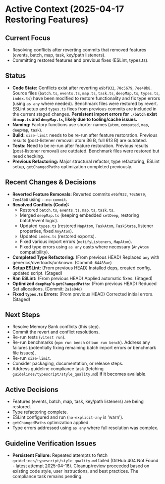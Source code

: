 # Active Context (2025-04-17 Restoring Features)

## Current Focus
- Resolving conflicts after reverting commits that removed features (events, batch, map, task, key/path listeners).
- Committing restored features and previous fixes (ESLint, types.ts).

## Status
- **Code State:** Conflicts exist after reverting `e9bf932`, `70c5679`, `7ee48b8`. Source files (`batch.ts`, `events.ts`, `map.ts`, `task.ts`, `deepMap.ts`, `types.ts`, `index.ts`) have been modified to restore functionality and fix type errors (using `as any` where needed). Benchmark files were restored by revert. ESLint setup and `types.ts` fixes from previous commits are included in the current staged changes. **Persistent import errors for `./batch` exist in `map.ts` and `deepMap.ts`, likely due to tooling/cache issues.**
- **Naming:** Factory functions use shorter names (`atom`, `computed`, `map`, `deepMap`, `task`).
- **Build:** `size-limit` needs to be re-run after feature restoration. Previous results (post-listener removal: atom 36 B, full 613 B) are outdated.
- **Tests:** Need to be re-run after feature restoration. Previous results (post-listener removal) are outdated. Benchmark files were restored but need checking.
- **Previous Refactoring:** Major structural refactor, type refactoring, ESLint setup, `getChangedPaths` optimization completed previously.

## Recent Changes & Decisions
- **Reverted Feature Removals:** Reverted commits `e9bf932`, `70c5679`, `7ee48b8` using `--no-commit`.
- **Resolved Conflicts (Code):**
    - Restored `batch.ts`, `events.ts`, `map.ts`, `task.ts`.
    - Merged `deepMap.ts` (keeping embedded `setDeep`, restoring batch/event logic).
    - Updated `types.ts` (restored `MapAtom`, `TaskAtom`, `TaskState`, listener properties, fixed `AnyAtom`).
    - Updated `index.ts` (restored exports).
    - Fixed various import errors (`notifyListeners`, `MapAtom`).
    - Fixed type errors using `as any` casts where necessary (`AnyAtom` compatibility).
- **Completed Type Refactoring:** (From previous HEAD) Replaced `any` with generics/overloads/unknown. (Commit: `64483ae`)
- **Setup ESLint:** (From previous HEAD) Installed deps, created config, updated script. (Staged)
- **Ran ESLint:** (From previous HEAD) Applied automatic fixes. (Staged)
- **Optimized `deepMap`'s `getChangedPaths`:** (From previous HEAD) Reduced Set allocations. (Commit: `2a1e04e`)
- **Fixed `types.ts` Errors:** (From previous HEAD) Corrected initial errors. (Staged)

## Next Steps
- Resolve Memory Bank conflicts (this step).
- Commit the revert and conflict resolutions.
- Re-run tests (`vitest run`).
- Re-run benchmarks (`npm run bench` or `bun run bench`). Address any failures (potentially fixing remaining batch import errors or benchmark file issues).
- Re-run `size-limit`.
- Consider packaging, documentation, or release steps.
- Address guideline compliance task (fetching `guidelines/typescript/style_quality.md`) if it becomes available.

## Active Decisions
- Features (events, batch, map, task, key/path listeners) are being restored.
- Type refactoring complete.
- ESLint configured and run (`no-explicit-any` is 'warn').
- `getChangedPaths` optimization applied.
- Type errors addressed using `as any` where full resolution was complex.

## Guideline Verification Issues
- **Persistent Failure:** Repeated attempts to fetch `guidelines/typescript/style_quality.md` failed (GitHub 404 Not Found - latest attempt 2025-04-16). Cleanup/review proceeded based on existing code style, user instructions, and best practices. The compliance task remains pending.